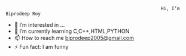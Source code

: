                                                               Hi, I’m Biprodeep Roy
- 👀 I’m interested in ...
- 🌱 I’m currently learning C,C++,HTML,PYTHON
- 📫 How to reach me biprodeep2005@gmail.com
- ⚡ Fun fact: I am funny

<!---
biprodeeproy/biprodeeproy is a ✨ special ✨ repository because its `README.md` (this file) appears on your GitHub profile.
You can click the Preview link to take a look at your changes.
--->
